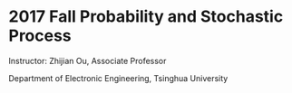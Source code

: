# 2017 Fall Probability and Stochastic Process

Instructor: Zhijian Ou, Associate Professor

Department of Electronic Engineering, Tsinghua University
